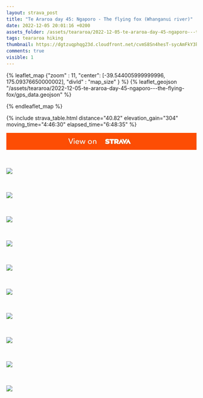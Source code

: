 ```yaml
---
layout: strava_post
title: "Te Araroa day 45: Ngaporo - The flying fox (Whanganui river)"
date: 2022-12-05 20:01:16 +0200
assets_folder: /assets/teararoa/2022-12-05-te-araroa-day-45-ngaporo---the-flying-fox
tags: teararoa hiking
thumbnail: https://dgtzuqphqg23d.cloudfront.net/cvmS8Sn4hesT-sycAmFkY3kMEnud_CpFARrPtnIFZWI-1024x768.jpg
comments: true
visible: 1
---
```



{% leaflet_map {"zoom" : 11,
                  "center": [-39.544005999999996, 175.09376650000002],
                 "divId" : "map_size" } %}
    {% leaflet_geojson "/assets/teararoa/2022-12-05-te-araroa-day-45-ngaporo---the-flying-fox/gps_data.geojson" %}

{% endleaflet_map %}





{% include strava_table.html distance="40.82" elevation_gain="304" moving_time="4:46:30" elapsed_time="6:48:35" %}

[![](/assets/strava.jpg)](https://www.strava.com/activities/8221882197)


<br />

![](https://dgtzuqphqg23d.cloudfront.net/cvmS8Sn4hesT-sycAmFkY3kMEnud_CpFARrPtnIFZWI-1024x768.jpg)


<br />

![](https://dgtzuqphqg23d.cloudfront.net/Ych7Gr3f4VxuJNe0DpVMFDYWyEJem6ZvkxEFMrmoMOI-1024x768.jpg)


<br />

![](https://dgtzuqphqg23d.cloudfront.net/UqTb4x2ByRRBMO70RPQF6F9i2lS499AwbuOspCf9hlw-1024x768.jpg)


<br />

![](https://dgtzuqphqg23d.cloudfront.net/xOMzjPQaYDh4WX9JGZd4hVxRSWUxS7VSZM0J-gBuHsQ-1024x768.jpg)


<br />

![](https://dgtzuqphqg23d.cloudfront.net/mjfJCXz633mPlwM0tSLnVlpUdXCUiG6il-pmgmBviv4-1024x768.jpg)


<br />

![](https://dgtzuqphqg23d.cloudfront.net/2Q28oNGfzZFjee1tXxelDlcU7hqZDHVUmL7Y8dblLqA-768x1024.jpg)


<br />

![](https://dgtzuqphqg23d.cloudfront.net/iVcjmq4mtFC87pfTe5T2Ppkf0MZxI4ZC8uoiBCsLnlk-1024x768.jpg)


<br />

![](https://dgtzuqphqg23d.cloudfront.net/ZRfpVeLgZ4MUjfPNG0LJ2_czXK6KPsKbWx7kouRs9Pk-1024x768.jpg)


<br />

![](https://dgtzuqphqg23d.cloudfront.net/kCOQot3FY9itOHzETVz4pptzGunAQNBimiRkqMD6Hr0-1024x768.jpg)


<br />

![](https://dgtzuqphqg23d.cloudfront.net/DQK2AistE2E_6NepQD13v7B6CspDrh1hXxGrayVLNKg-1024x768.jpg)

